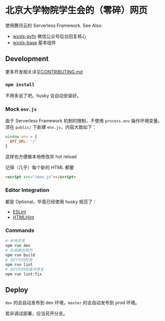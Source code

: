 # 北京大学物院学生会的（零碎）网页

使用腾讯云的 Serverless Framework. See Also:

- [wxsls-pyfn](https://github.com/pkuphysu/wxsls-pyfn) 微信公众号后台回复核心
- [wxsls-base](https://github.com/pkuphysu/wxsls-base) 基本组件

## Development

更多开发相关详见[CONTRIBUTING.md](CONTRIBUTING.md)

### `npm install`

不用多说了吧。husky 会自动安装好。

### Mock `env.js`

由于 Serverless Framework 机制的限制，不使用 `process.env` 操作环境变量。须在 `public/` 下新建 `env.js`，内容大致如下：

```js
window.env = {
  API_URL: '/'
}
```

这样也方便做本地修改并 hot reload

记得（几乎）每个新的 HTML 都要

```html
<script src="/env.js"></script>
```

### Editor Integration

都是 Optional，毕竟已经使用 husky 规范了：

- [ESLint](https://marketplace.visualstudio.com/items?itemName=dbaeumer.vscode-eslint)
- [HTMLHint](https://marketplace.visualstudio.com/items?itemName=mkaufman.HTMLHint)


### Commands

```sh
# 本地开发
npm run dev
# 生成静态网页
npm run build
# 运行代码检查
npm run lint
# 运行代码检查并修复
npm run lint:fix
```

## Deploy

`dev` 的会自动发布到 dev 环境，`master` 的会自动发布到 prod 环境。

若非调试部署，应当另开分支。
